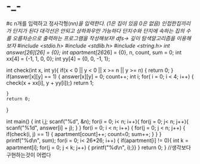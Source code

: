 # -_-
#c
n개를 입력하고 정사각형(n*n)을 입력한다. (1은 집이 있음 0은 없음) 인접한집끼리가 단지가 된다 대각선은 안되고 상하좌우만 가능하다 단지수와 단지에 속하는 집의 수를 오름차순으로 출력하는 프로그램을 작성해보자!
dfs-> 깊이 탐색알고리즘을 이용해보자
#include <stdio.h>
#include <stdlib.h>
#include <string.h>
int answer[26][26] = {0};
int apartment[26*26] = {0}, n, count, sum = 0;
int xx[4] = {-1, 1, 0, 0};
int yy[4] = {0, 0, -1, 1};

int check(int x, int y){
    if(x < 0 || y < 0 || x >= n || y >= n) {
        return 0;
    }
    if(answer[x][y] == 1) {
        answer[x][y] = 0; count++;
        int i;
        for( i = 0; i < 4; i++) {
            check(x + xx[i], y + yy[i]);}
        return 1;
        
    }
    return 0;   
}


int main()
{
	int i,j;
    scanf("%d", &n);
    for(i = 0; i< n; i++){
        for(j = 0; j< n; j++){
            scanf("%1d", answer[i] + j);
        }
    }
    for(i = 0; i < n; i++) {
        for(j = 0; j < n; j++) {
            if(check(i, j) == 1) {
                apartment[count]++; count=0;
                sum++;
            }
        }
    }
    printf("%d\n", sum);
    for(i = 0; i< 26*26; i++) {
        if(apartment[i] != 0){
            int k = apartment[i];
            for(j = 0; j < k; j++) {
                printf("%d\n", i);}}
    }
    return 0;
}
//생각보다 구현하는것이 어렵다
